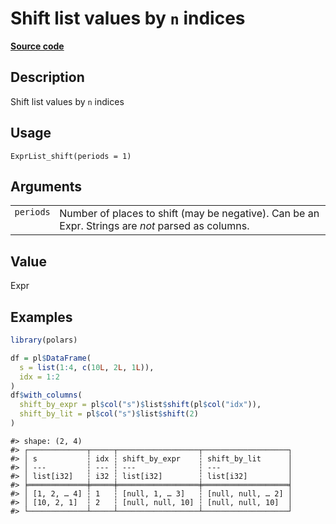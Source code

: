 

# Shift list values by <code>n</code> indices

[**Source code**](https://github.com/pola-rs/r-polars/tree/main/R/expr__list.R#L289)

## Description

Shift list values by <code>n</code> indices

## Usage

<pre><code class='language-R'>ExprList_shift(periods = 1)
</code></pre>

## Arguments

<table>
<tr>
<td style="white-space: nowrap; font-family: monospace; vertical-align: top">
<code id="ExprList_shift_:_periods">periods</code>
</td>
<td>
Number of places to shift (may be negative). Can be an Expr. Strings are
<em>not</em> parsed as columns.
</td>
</tr>
</table>

## Value

Expr

## Examples

``` r
library(polars)

df = pl$DataFrame(
  s = list(1:4, c(10L, 2L, 1L)),
  idx = 1:2
)
df$with_columns(
  shift_by_expr = pl$col("s")$list$shift(pl$col("idx")),
  shift_by_lit = pl$col("s")$list$shift(2)
)
```

    #> shape: (2, 4)
    #> ┌─────────────┬─────┬──────────────────┬───────────────────┐
    #> │ s           ┆ idx ┆ shift_by_expr    ┆ shift_by_lit      │
    #> │ ---         ┆ --- ┆ ---              ┆ ---               │
    #> │ list[i32]   ┆ i32 ┆ list[i32]        ┆ list[i32]         │
    #> ╞═════════════╪═════╪══════════════════╪═══════════════════╡
    #> │ [1, 2, … 4] ┆ 1   ┆ [null, 1, … 3]   ┆ [null, null, … 2] │
    #> │ [10, 2, 1]  ┆ 2   ┆ [null, null, 10] ┆ [null, null, 10]  │
    #> └─────────────┴─────┴──────────────────┴───────────────────┘

